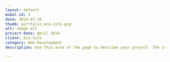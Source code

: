 ```yaml
---
layout: default
modal-id: 3
date: 2014-07-16
thumb: portfolio_eco-site.png
alt: image-alt
project-date: April 2014
client: Eco-Site
category: Web Development
description: Use this area of the page to describe your project. The icon above is part of a free icon set by <a href="https://sellfy.com/p/8Q9P/jV3VZ/">Flat Icons</a>. On their website, you can download their free set with 16 icons, or you can purchase the entire set with 146 icons for only $12!

---
```

